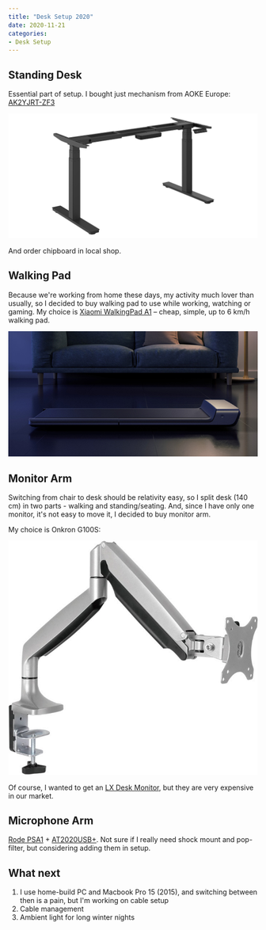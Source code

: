 ```yaml
---
title: "Desk Setup 2020"
date: 2020-11-21
categories:
- Desk Setup
---
```


## Standing Desk

Essential part of setup. I bought just mechanism from AOKE Europe: [AK2YJRT-ZF3](https://www.aoke-europe.com/ak2yjrt-zf3)

![AOKE Europe: AK2YJRT-ZF3](ak2yjrtzf3-1.png)

And order chipboard in local shop.

## Walking Pad

Because we're working from home these days, my activity much lover than usually, so I decided to buy walking pad to use while working, watching or gaming.
My choice is [Xiaomi WalkingPad A1](https://www.xiaomitoday.com/walkingpad-a1-pro/) – cheap, simple, up to 6 km/h walking pad.

![Xiaomi WalkingPad A1](./xiaomi-walkingpad-a1_9.jpg)

## Monitor Arm

Switching from chair to desk should be relativity easy, so I split desk (140 cm) in two parts - walking and standing/seating.
And, since I have only one monitor, it's not easy to move it, I decided to buy monitor arm.

My choice is Onkron G100S:

![Onkron G100S](./onkron.jpg)

Of course, I wanted to get an [LX Desk Monitor](https://www.ergotron.com/en-us/products/product-details/45-241#?color=black&buynow=0), but they are very expensive in our market.

## Microphone Arm

[Rode PSA1](https://www.rode.com/accessories/psa1) + [AT2020USB+](https://www.audio-technica.com/en-us/at2020usb).
Not sure if I really need shock mount and pop-filter, but considering adding them in setup.

## What next

1. I use home-build PC and Macbook Pro 15 (2015), and switching between then is a pain, but I'm working on cable setup
1. Cable management
1. Ambient light for long winter nights
